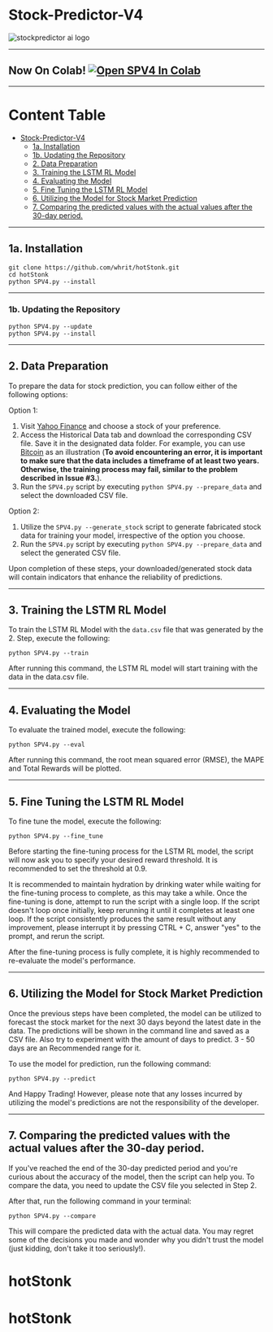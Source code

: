 # Stock-Predictor-V4

![stockpredictor ai logo](https://user-images.githubusercontent.com/53996451/224323224-3ec1cd20-747c-42ad-9fb1-ba6e0ecb358b.png)

---

## Now On Colab! [![Open SPV4 In Colab](https://colab.research.google.com/assets/colab-badge.svg)](https://colab.research.google.com/github/Qerim-iseni09/Stock-Predictor-V4/blob/main/SPV4.ipynb)

---
# Content Table

- [Stock-Predictor-V4](#stock-predictor-v4)
  - [1a. Installation](#1a-installation)
  - [1b. Updating the Repository](#1b-updating-the-repository)
  - [2. Data Preparation](#2-data-preparation)
  - [3. Training the LSTM RL Model](#3-training-the-lstm-rl-model)
  - [4. Evaluating the Model](#4-evaluating-the-model)
  - [5. Fine Tuning the LSTM RL Model](#5-fine-tuning-the-lstm-rl-model)
  - [6. Utilizing the Model for Stock Market Prediction](#6-utilizing-the-model-for-stock-market-prediction)
  - [7. Comparing the predicted values with the actual values after the 30-day period.](#7-comparing-the-predicted-values-with-the-actual-values-after-the-30-day-period)

---

## 1a. Installation
```
git clone https://github.com/whrit/hotStonk.git
cd hotStonk
python SPV4.py --install
```

---

### 1b. Updating the Repository
```
python SPV4.py --update
python SPV4.py --install
```

---

## 2. Data Preparation
To prepare the data for stock prediction, you can follow either of the following options:

Option 1:
1. Visit [Yahoo Finance](https://finance.yahoo.com/) and choose a stock of your preference.
2. Access the Historical Data tab and download the corresponding CSV file. Save it in the designated data folder. For example, you can use [Bitcoin](https://finance.yahoo.com/quote/BTC-USD?p=BTC-USD) as an illustration (**To avoid encountering an error, it is important to make sure that the data includes a timeframe of at least two years. Otherwise, the training process may fail, similar to the problem described in Issue #3.**).
3. Run the `SPV4.py` script by executing `python SPV4.py --prepare_data` and select the downloaded CSV file.

Option 2:
1. Utilize the `SPV4.py --generate_stock` script to generate fabricated stock data for training your model, irrespective of the option you choose.
3. Run the `SPV4.py` script by executing `python SPV4.py --prepare_data` and select the generated CSV file.

Upon completion of these steps, your downloaded/generated stock data will contain indicators that enhance the reliability of predictions.

---

## 3. Training the LSTM RL Model

To train the LSTM RL Model with the `data.csv` file that was generated by the 2. Step, execute the following:

```
python SPV4.py --train
```
After running this command, the LSTM RL model will start training with the data in the data.csv file.

---

## 4. Evaluating the Model
To evaluate the trained model, execute the following:

```
python SPV4.py --eval
```

After running this command, the root mean squared error (RMSE), the MAPE and Total Rewards will be plotted.

---

## 5. Fine Tuning the LSTM RL Model

To fine tune the model, execute the following:
```
python SPV4.py --fine_tune
```
Before starting the fine-tuning process for the LSTM RL model, the script will now ask you to specify your desired reward threshold. It is recommended to set the threshold at 0.9.

It is recommended to maintain hydration by drinking water while waiting for the fine-tuning process to complete, as this may take a while. Once the fine-tuning is done, attempt to run the script with a single loop. If the script doesn't loop once initially, keep rerunning it until it completes at least one loop. If the script consistently produces the same result without any improvement, please interrupt it by pressing CTRL + C, answer "yes" to the prompt, and rerun the script.

After the fine-tuning process is fully complete, it is highly recommended to re-evaluate the model's performance.

---

## 6. Utilizing the Model for Stock Market Prediction
Once the previous steps have been completed, the model can be utilized to forecast the stock market for the next 30 days beyond the latest date in the data. The predictions will be shown in the command line and saved as a CSV file. Also try to experiment with the amount of days to predict. 3 - 50 days are an Recommended range for it.

To use the model for prediction, run the following command:

```
python SPV4.py --predict
```

And Happy Trading!
However, please note that any losses incurred by utilizing the model's predictions are not the responsibility of the developer.

---

## 7. Comparing the predicted values with the actual values after the 30-day period.

If you've reached the end of the 30-day predicted period and you're curious about the accuracy of the model, then the script can help you. To compare the data, you need to update the CSV file you selected in Step 2.

After that, run the following command in your terminal:
```
python SPV4.py --compare
```

This will compare the predicted data with the actual data. You may regret some of the decisions you made and wonder why you didn't trust the model (just kidding, don't take it too seriously!).
# hotStonk
# hotStonk
